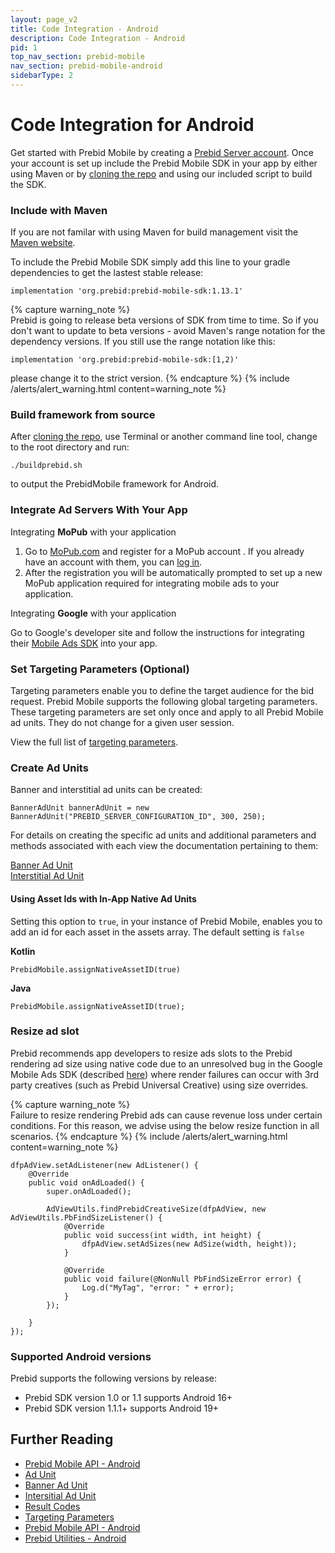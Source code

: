 ```yaml
---
layout: page_v2
title: Code Integration - Android
description: Code Integration - Android
pid: 1
top_nav_section: prebid-mobile
nav_section: prebid-mobile-android
sidebarType: 2
---
```


# Code Integration for Android

Get started with Prebid Mobile by creating a [Prebid Server account]({{site.github.url}}/prebid-mobile/prebid-mobile-pbs.html). Once your account is set up include the Prebid Mobile SDK in your app by either using Maven or by [cloning the repo](https://github.com/prebid/prebid-mobile-android) and using our included script to build the SDK.

### Include with Maven

If you are not familar with using Maven for build management visit the [Maven website](https://maven.apache.org/index.html).

To include the Prebid Mobile SDK simply add this line to your gradle dependencies to get the lastest stable release:

```
implementation 'org.prebid:prebid-mobile-sdk:1.13.1'
```

{% capture warning_note %}  
Prebid is going to release beta versions of SDK from time to time. So if you don't want to update to beta versions - avoid Maven's range notation for the dependency versions.
If you still use the range notation like this:

```
implementation 'org.prebid:prebid-mobile-sdk:[1,2)'
```

please change it to the strict version.  {% endcapture %}
{% include /alerts/alert_warning.html content=warning_note %}


### Build framework from source

After [cloning the repo](https://github.com/prebid/prebid-mobile-android), use Terminal or another command line tool, change to the root directory and run:

```
./buildprebid.sh
```

to output the PrebidMobile framework for Android.

### Integrate Ad Servers With Your App

Integrating **MoPub** with your application
1.  Go to [MoPub.com](https://app.mopub.com/register/) and  register for a MoPub account . If you already have an account with them, you can [log in](https://app.mopub.com/account/login/).
2.  After the registration you will be automatically prompted to set up a new MoPub application required for integrating mobile ads to your application.

Integrating **Google** with your application   

Go to Google's developer site and follow the instructions for integrating their [Mobile Ads SDK](https://developers.google.com/ad-manager/mobile-ads-sdk/android/quick-start) into your app.

### Set Targeting Parameters (Optional)

Targeting parameters enable you to define the target audience for the bid request. Prebid Mobile supports the following global targeting parameters. These targeting parameters are set only once and apply to all Prebid Mobile ad units. They do not change for a given user session.

View the full list of [targeting parameters](/prebid-mobile/pbm-api/android/pbm-targeting-params-android.html).

### Create Ad Units
Banner and interstitial ad units can be created:

```
BannerAdUnit bannerAdUnit = new BannerAdUnit("PREBID_SERVER_CONFIGURATION_ID", 300, 250);
```

For details on creating the specific ad units and additional parameters and methods associated with each view the documentation pertaining to them:

[Banner Ad Unit](/prebid-mobile/pbm-api/android/pbm-banneradunit-android.html)  
[Interstitial Ad Unit](/prebid-mobile/pbm-api/android/pbm-bannerinterstitialadunit-android.html)

#### Using Asset Ids with In-App Native Ad Units

Setting this option to `true`, in your instance of Prebid Mobile, enables you to add an id for each asset in the assets array. The default setting is `false`

**Kotlin**
```
PrebidMobile.assignNativeAssetID(true)
```

**Java**
```
PrebidMobile.assignNativeAssetID(true);
```

### Resize ad slot

Prebid recommends app developers to resize ads slots to the Prebid rendering ad size using native code due to an unresolved bug in the Google Mobile Ads SDK (described [here](https://groups.google.com/forum/?utm_medium=email&utm_source=footer#!category-topic/google-admob-ads-sdk/ios/648jzAP2EQY)) where render failures can occur with 3rd party creatives (such as Prebid Universal Creative) using size overrides.

{% capture warning_note %}  
Failure to resize rendering Prebid ads can cause revenue loss under certain conditions. For this reason, we advise using the below resize function in all scenarios. {% endcapture %}
{% include /alerts/alert_warning.html content=warning_note %}


```
dfpAdView.setAdListener(new AdListener() {
    @Override
    public void onAdLoaded() {
        super.onAdLoaded();

        AdViewUtils.findPrebidCreativeSize(dfpAdView, new AdViewUtils.PbFindSizeListener() {
            @Override
            public void success(int width, int height) {
                dfpAdView.setAdSizes(new AdSize(width, height));
            }

            @Override
            public void failure(@NonNull PbFindSizeError error) {
                Log.d("MyTag", "error: " + error);
            }
        });

    }
});
 ```

### Supported Android versions

Prebid supports the following versions by release:

* Prebid SDK version 1.0 or 1.1 supports Android 16+
* Prebid SDK version 1.1.1+ supports Android 19+



## Further Reading

- [Prebid Mobile API - Android]({{site.baseurl}}/prebid-mobile/pbm-api/android/pbm-api-android.html)
- [Ad Unit](/prebid-mobile/pbm-api/android/pbm-adunit-android.html)
- [Banner Ad Unit](/prebid-mobile/pbm-api/android/pbm-banneradunit-android.html)
- [Intersitial Ad Unit](/prebid-mobile/pbm-api/android/pbm-bannerinterstitialadunit-android.html)
- [Result Codes]({{site.baseurl}}/prebid-mobile/pbm-api/android/pbm-api-result-codes-android.html)
- [Targeting Parameters]({{site.baseurl}}/prebid-mobile/pbm-api/android/pbm-targeting-params-android.html)
- [Prebid Mobile API - Android]({{site.baseurl}}/prebid-mobile/pbm-api/android/pbm-api-android.html)
- [Prebid Utilities - Android]({{site.baseurl}}/prebid-mobile/pbm-api/android/pbm-util-android.html)
